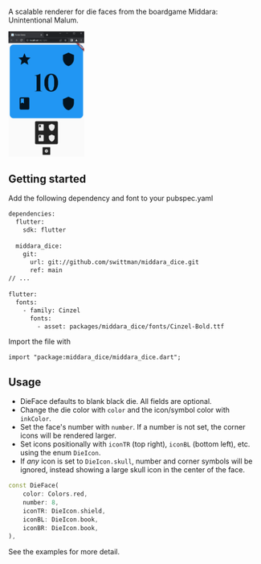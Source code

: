 A scalable renderer for die faces from the boardgame Middara: Unintentional Malum.

<img src="https://github.com/swittman/middara_dice/blob/main/docs/example.png" width="30%" height="30%"/>

## Getting started

Add the following dependency and font to your pubspec.yaml
```
dependencies:
  flutter:
    sdk: flutter

  middara_dice:
    git:
      url: git://github.com/swittman/middara_dice.git
      ref: main
// ...

flutter:
  fonts:
    - family: Cinzel
      fonts:
        - asset: packages/middara_dice/fonts/Cinzel-Bold.ttf
```

Import the file with 
```
import "package:middara_dice/middara_dice.dart";
```

## Usage

* DieFace defaults to blank black die. All fields are optional.
* Change the die color with `color` and the icon/symbol color with `inkColor`. 
* Set the face's number with `number`. If a number is not set, the corner icons will be rendered larger.
* Set icons positionally with `iconTR` (top right), `iconBL` (bottom left), etc. using the enum `DieIcon`. 
* If *any* icon is set to `DieIcon.skull`, number and corner symbols will be ignored, instead showing a large skull icon in the center of the face.

```dart
const DieFace(
    color: Colors.red,
    number: 8,
    iconTR: DieIcon.shield,
    iconBL: DieIcon.book,
    iconBR: DieIcon.book,
),
```
See the examples for more detail.
